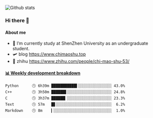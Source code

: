 ![Github stats](https://github-readme-stats.vercel.app/api?username=chimaoshu&show_icons=true&theme=cobalt)

### Hi there 👋

#### About me

- 🏫 I’m currently study at ShenZhen University as an undergraduate student.
- 🛩️ blog  https://www.chimaoshu.top
- 🎯 zhihu https://www.zhihu.com/people/chi-mao-shu-53/

<!-- waka-box start -->
#### <a href="https://gist.github.com/e235103f6d3ace58395a9ff863c34467" target="_blank">📊 Weekly development breakdown</a>
```text
Python      🕓 6h39m ███████████▌░░░░░░░░░░░░░░░ 43.0%
C++         🕓 3h50m ██████▋░░░░░░░░░░░░░░░░░░░░ 24.8%
C           🕓 3h37m ██████▎░░░░░░░░░░░░░░░░░░░░ 23.3%
Text        🕓 57m   █▋░░░░░░░░░░░░░░░░░░░░░░░░░  6.2%
Markdown    🕓 8m    ▎░░░░░░░░░░░░░░░░░░░░░░░░░░  1.0%
```
<!-- Powered by https://github.com/YouEclipse/waka-box-go . -->
<!-- waka-box end -->
